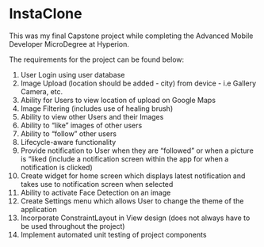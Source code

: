 # InstaClone
This was my final Capstone project while completing the Advanced Mobile Developer MicroDegree at Hyperion.

The requirements for the project can be found below:

1.  User Login using user database
2.  Image Upload (location should be added - city) from device - i.e Gallery Camera, etc.
3.  Ability for Users to view location of upload on Google Maps
4.  Image Filtering (includes use of healing brush)
5.  Ability to view other Users and their Images
6.  Ability to “like” images of other users
7.  Ability to “follow” other users
8.  Lifecycle-aware functionality
9.  Provide notification to User when they are “followed” or when a picture is “liked 
    (include a notification screen within the app for when a notification is clicked)
10. Create widget for home screen which displays latest notification and takes use to notification screen when selected
11. Ability to activate Face Detection on an image
12. Create Settings menu which allows User to change the theme of the application
13. Incorporate ConstraintLayout in View design (does not always have to be used throughout the project)
14. Implement automated unit testing of project components
